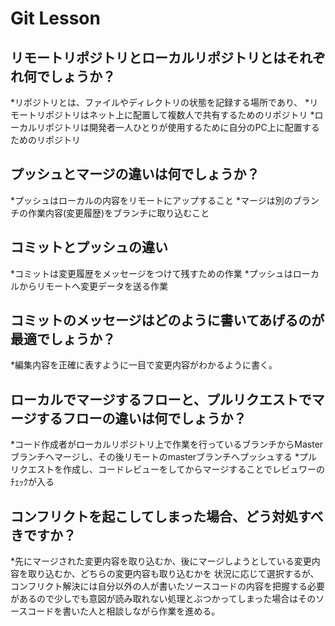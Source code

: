# Git Lesson

## リモートリポジトリとローカルリポジトリとはそれぞれ何でしょうか？

*リポジトリとは、ファイルやディレクトリの状態を記録する場所であり、
*リモートリポジトリはネット上に配置して複数人で共有するためのリポジトリ
*ローカルリポジトリは開発者一人ひとりが使用するために自分のPC上に配置するためのリポジトリ

## プッシュとマージの違いは何でしょうか？

*プッシュはローカルの内容をリモートにアップすること
*マージは別のブランチの作業内容(変更履歴)をブランチに取り込むこと

## コミットとプッシュの違い

*コミットは変更履歴をメッセージをつけて残すための作業
*プッシュはローカルからリモートへ変更データを送る作業

## コミットのメッセージはどのように書いてあげるのが最適でしょうか？

*編集内容を正確に表すように一目で変更内容がわかるように書く。

## ローカルでマージするフローと、プルリクエストでマージするフローの違いは何でしょうか？

*コード作成者がローカルリポジトリ上で作業を行っているブランチからMasterブランチへマージし、その後リモートのmasterブランチへプッシュする
*プルリクエストを作成し、コードレビューをしてからマージすることでレビュワーのﾁｪｯｸが入る

## コンフリクトを起こしてしまった場合、どう対処すべきですか？

*先にマージされた変更内容を取り込むか、後にマージしようとしている変更内容を取り込むか、どちらの変更内容も取り込むかを
状況に応じて選択するが、コンフリクト解決には自分以外の人が書いたソースコードの内容を把握する必要があるので少しでも意図が読み取れない処理とぶつかってしまった場合はそのソースコードを書いた人と相談しながら作業を進める。